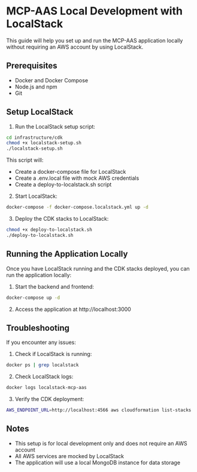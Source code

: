 # MCP-AAS Local Development with LocalStack

This guide will help you set up and run the MCP-AAS application locally without requiring an AWS account by using LocalStack.

## Prerequisites

- Docker and Docker Compose
- Node.js and npm
- Git

## Setup LocalStack

1. Run the LocalStack setup script:

```bash
cd infrastructure/cdk
chmod +x localstack-setup.sh
./localstack-setup.sh
```

This script will:
- Create a docker-compose file for LocalStack
- Create a .env.local file with mock AWS credentials
- Create a deploy-to-localstack.sh script

2. Start LocalStack:

```bash
docker-compose -f docker-compose.localstack.yml up -d
```

3. Deploy the CDK stacks to LocalStack:

```bash
chmod +x deploy-to-localstack.sh
./deploy-to-localstack.sh
```

## Running the Application Locally

Once you have LocalStack running and the CDK stacks deployed, you can run the application locally:

1. Start the backend and frontend:

```bash
docker-compose up -d
```

2. Access the application at http://localhost:3000

## Troubleshooting

If you encounter any issues:

1. Check if LocalStack is running:

```bash
docker ps | grep localstack
```

2. Check LocalStack logs:

```bash
docker logs localstack-mcp-aas
```

3. Verify the CDK deployment:

```bash
AWS_ENDPOINT_URL=http://localhost:4566 aws cloudformation list-stacks
```

## Notes

- This setup is for local development only and does not require an AWS account
- All AWS services are mocked by LocalStack
- The application will use a local MongoDB instance for data storage
